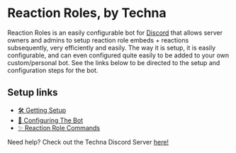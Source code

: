 # Reaction Roles, by Techna
Reaction Roles is an easily configurable bot for [Discord](https://discord.com) that allows server owners and admins to setup reaction role embeds + reactions subsequently, very efficiently and easily. The way it is setup, it is easily configurable, and can even configured quite easily to be added to your own custom/personal bot. See the links below to be directed to the setup and configuration steps for the bot.

## Setup links
* [🛠️ Getting Setup](docs/setup.md)
* [📝 Configuring The Bot](docs/config.md)
* [✨ Reaction Role Commands](docs/rr-commands.md)

Need help? Check out the Techna Discord Server [here!](https://discord.gg/dzFCHUZnDq)
